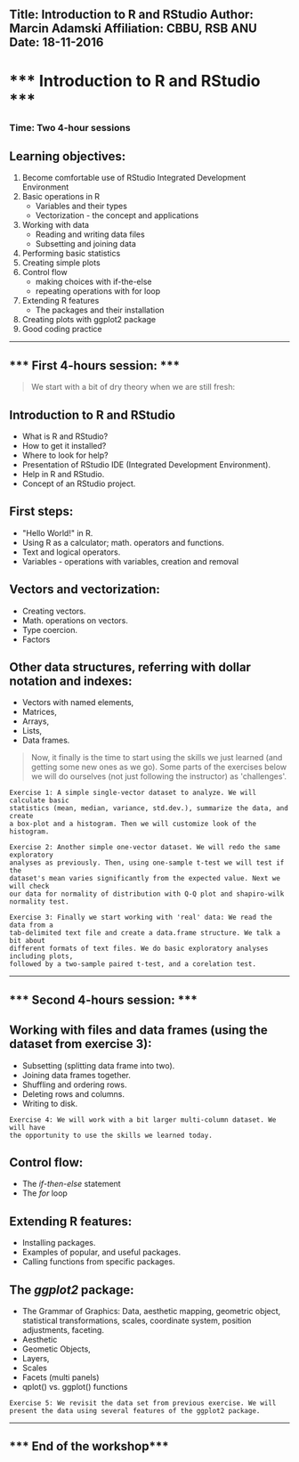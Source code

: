 Title: Introduction to R and RStudio
Author: Marcin Adamski
Affiliation: CBBU, RSB ANU
Date: 18-11-2016
---
# *** Introduction to R and RStudio ***


### Time: Two 4-hour sessions

## Learning objectives:
1. Become comfortable use of RStudio Integrated Development Environment
2. Basic operations in R
   - Variables and their types
   - Vectorization - the concept and applications 
3. Working with data
    - Reading and writing data files
    - Subsetting and joining data
4. Performing basic statistics
5. Creating simple plots
6. Control flow
    - making choices with if-the-else
    - repeating operations with for loop
7. Extending R features
    - The packages and their installation
8. Creating plots with ggplot2 package
9. Good coding practice

---
*** First 4-hours session: ***
---
> We start with a bit of dry theory when we are still fresh:

## Introduction to R and RStudio
 - What is R and RStudio?
 - How to get it installed?
 - Where to look for help?
 - Presentation of RStudio IDE (Integrated Development Environment).
 - Help in R and RStudio.
 - Concept of an RStudio project.
## First steps:
 - "Hello World!" in R.
 - Using R as a calculator; math. operators and functions.
 - Text and logical operators.
 - Variables - operations with variables, creation and removal
## Vectors and vectorization:
 - Creating vectors.
 - Math. operations on vectors.
 - Type coercion.
 - Factors
## Other data structures, referring with dollar notation and indexes:
 - Vectors with named elements,
 - Matrices,
 - Arrays,
 - Lists,
 - Data frames.


> Now, it finally is the time to start using the skills we just learned (and getting some new ones as we go). Some parts of the exercises below we will do ourselves (not just following the instructor) as 'challenges'.

```
Exercise 1: A simple single-vector dataset to analyze. We will calculate basic 
statistics (mean, median, variance, std.dev.), summarize the data, and create 
a box-plot and a histogram. Then we will customize look of the histogram.
```

```
Exercise 2: Another simple one-vector dataset. We will redo the same exploratory 
analyses as previously. Then, using one-sample t-test we will test if the 
dataset's mean varies significantly from the expected value. Next we will check 
our data for normality of distribution with Q-Q plot and shapiro-wilk normality test.
```
```
Exercise 3: Finally we start working with 'real' data: We read the data from a 
tab-delimited text file and create a data.frame structure. We talk a bit about 
different formats of text files. We do basic exploratory analyses including plots, 
followed by a two-sample paired t-test, and a corelation test.
```
---
*** Second 4-hours session: ***
---

## Working with files and data frames (using the dataset from exercise 3):
 - Subsetting (splitting data frame into two).
 - Joining data frames together.
 - Shuffling and ordering rows.
 - Deleting rows and columns.
 - Writing to disk.

```
Exercise 4: We will work with a bit larger multi-column dataset. We will have 
the opportunity to use the skills we learned today.
```

## Control flow:
  - The _if-then-else_ statement
  - The _for_ loop

## Extending R features:
  - Installing packages.
  - Examples of popular, and useful packages.
  - Calling functions from specific packages.

## The _ggplot2_ package:
 - The Grammar of Graphics: Data, aesthetic mapping, geometric object, statistical transformations, scales, coordinate system, position adjustments, faceting.
 - Aesthetic
 - Geometic Objects,
 - Layers,
 - Scales
 - Facets (multi panels)
 - qplot() vs. ggplot() functions

```
Exercise 5: We revisit the data set from previous exercise. We will 
present the data using several features of the ggplot2 package.
```
---
*** End of the workshop***
---
